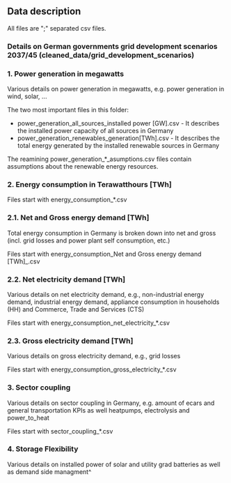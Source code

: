 ## Data description

All files are ";" separated csv files.

### Details on German governments grid development scenarios 2037/45 (cleaned_data/grid_development_scenarios)

### 1. Power generation in megawatts

Various details on power generation in megawatts, e.g. power generation in wind, solar, ...

The two most important files in this folder:
- power_generation_all_sources_installed power [GW].csv - It describes the installed power capacity of all sources in Germany
- power_generation_renewables_generation[TWh].csv - It describes the total energy generated by the installed renewable sources in Germany

The reamining power_generation_*_asumptions.csv files contain assumptions about the renewable energy resources.

### 2. Energy consumption in Terawatthours [TWh]

Files start with energy_consumption_*.csv

### 2.1. Net and Gross energy demand [TWh]

Total energy consumption in Germany is broken down into net and gross (incl. grid losses and power plant self consumption, etc.)

Files start with energy_consumption_Net and Gross energy demand [TWh]_.csv

### 2.2. Net electricity demand [TWh]

Various details on net electricity demand, e.g., non-industrial energy demand, industrial energy demand, appliance consumption in households (HH) and Commerce, Trade and Services (CTS)

Files start with energy_consumption_net_electricity_*.csv

### 2.3. Gross electricity demand [TWh]

Various details on gross electricity demand, e.g., grid losses

Files start with energy_consumption_gross_electricity_*.csv

### 3. Sector coupling

Various details on sector coupling in Germany, e.g. amount of ecars and general transportation KPIs as well heatpumps, electrolysis and power_to_heat

Files start with sector_coupling_*.csv

### 4. Storage Flexibility

Various details on installed power of solar and utility grad batteries as well as demand side managment^  